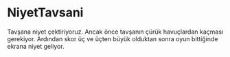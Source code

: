 # NiyetTavsani
Tavşana niyet çektiriyoruz. 
Ancak önce tavşanın çürük havuçlardan kaçması gerekiyor.
Ardından skor üç ve üçten büyük olduktan sonra oyun bittiğinde ekrana niyet geliyor. 

